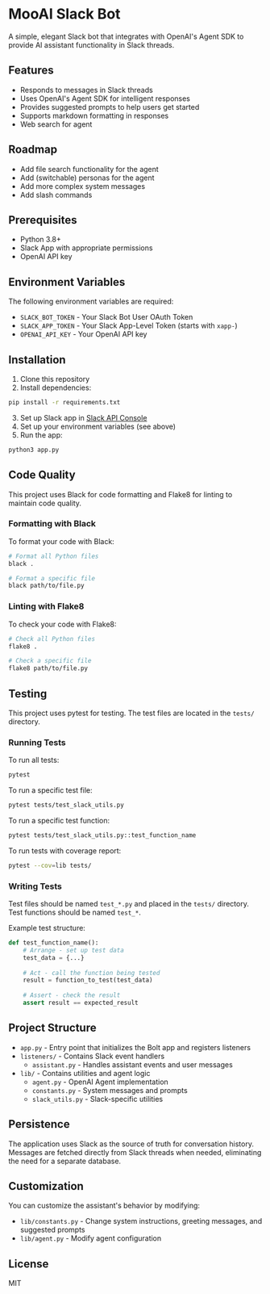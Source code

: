 # MooAI Slack Bot

A simple, elegant Slack bot that integrates with OpenAI's Agent SDK to provide AI assistant functionality in Slack threads.

## Features

- Responds to messages in Slack threads
- Uses OpenAI's Agent SDK for intelligent responses
- Provides suggested prompts to help users get started
- Supports markdown formatting in responses
- Web search for agent

## Roadmap

- Add file search functionality for the agent
- Add (switchable) personas for the agent
- Add more complex system messages
- Add slash commands

## Prerequisites

- Python 3.8+
- Slack App with appropriate permissions
- OpenAI API key

## Environment Variables

The following environment variables are required:

- `SLACK_BOT_TOKEN` - Your Slack Bot User OAuth Token
- `SLACK_APP_TOKEN` - Your Slack App-Level Token (starts with `xapp-`)
- `OPENAI_API_KEY` - Your OpenAI API key

## Installation

1. Clone this repository
2. Install dependencies:

```bash
pip install -r requirements.txt
```

3. Set up Slack app in [Slack API Console](https://api.slack.com/apps)
4. Set up your environment variables (see above)
5. Run the app:

```bash
python3 app.py
```

## Code Quality

This project uses Black for code formatting and Flake8 for linting to maintain code quality.

### Formatting with Black

To format your code with Black:

```bash
# Format all Python files
black .

# Format a specific file
black path/to/file.py
```

### Linting with Flake8

To check your code with Flake8:

```bash
# Check all Python files
flake8 .

# Check a specific file
flake8 path/to/file.py
```

## Testing

This project uses pytest for testing. The test files are located in the `tests/` directory.

### Running Tests

To run all tests:

```bash
pytest
```

To run a specific test file:

```bash
pytest tests/test_slack_utils.py
```

To run a specific test function:

```bash
pytest tests/test_slack_utils.py::test_function_name
```

To run tests with coverage report:

```bash
pytest --cov=lib tests/
```

### Writing Tests

Test files should be named `test_*.py` and placed in the `tests/` directory. Test functions should be named `test_*`.

Example test structure:

```python
def test_function_name():
    # Arrange - set up test data
    test_data = {...}
    
    # Act - call the function being tested
    result = function_to_test(test_data)
    
    # Assert - check the result
    assert result == expected_result
```

## Project Structure

- `app.py` - Entry point that initializes the Bolt app and registers listeners
- `listeners/` - Contains Slack event handlers
  - `assistant.py` - Handles assistant events and user messages
- `lib/` - Contains utilities and agent logic
  - `agent.py` - OpenAI Agent implementation
  - `constants.py` - System messages and prompts
  - `slack_utils.py` - Slack-specific utilities

## Persistence

The application uses Slack as the source of truth for conversation history. Messages are fetched directly from Slack threads when needed, eliminating the need for a separate database.

## Customization

You can customize the assistant's behavior by modifying:

- `lib/constants.py` - Change system instructions, greeting messages, and suggested prompts
- `lib/agent.py` - Modify agent configuration

## License

MIT
